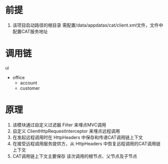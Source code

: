 # 前提
1. 该项目启动路径的根目录 需配置/data/appdatas/cat/client.xml文件，文件中配置CAT服务地址
# 调用链
ui
   - office
        - account
        - customer
# 原理
1. 该模块通过自定义过滤器 Filter 来埋点MVC调用
2. 自定义 ClientHttpRequestInterceptor 来埋点远程调用
3. 在发起远程调用时在 HttpHeaders 中保存和传递CAT调用链上下文
4. 在接受远程调用服务提供方，从 HttpHeaders 中恢复远程调用的CAT调用链上下文
5. CAT调用链上下文主要保存 该次调用的根节点、父节点及子节点